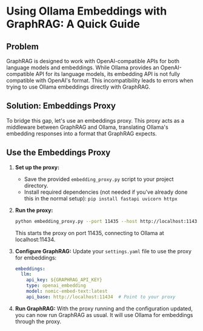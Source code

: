 # Using Ollama Embeddings with GraphRAG: A Quick Guide

## Problem

GraphRAG is designed to work with OpenAI-compatible APIs for both language models and embeddings. While Ollama provides an OpenAI-compatible API for its language models, its embedding API is not fully compatible with OpenAI's format. This incompatibility leads to errors when trying to use Ollama embeddings directly with GraphRAG.

## Solution: Embeddings Proxy

To bridge this gap, let's use an embeddings proxy. This proxy acts as a middleware between GraphRAG and Ollama, translating Ollama's embedding responses into a format that GraphRAG expects.

## Use the Embeddings Proxy

1. **Set up the proxy:**
   - Save the provided `embedding_proxy.py` script to your project directory.
   - Install required dependencies (not needed if you've already done this in the normal setup): `pip install fastapi uvicorn httpx`

2. **Run the proxy:**
   ```bash
   python embedding_proxy.py --port 11435 --host http://localhost:11434
   ```
   This starts the proxy on port 11435, connecting to Ollama at localhost:11434.

3. **Configure GraphRAG:**
   Update your `settings.yaml` file to use the proxy for embeddings:

   ```yaml
   embeddings:
     llm:
       api_key: ${GRAPHRAG_API_KEY}
       type: openai_embedding
       model: nomic-embed-text:latest
       api_base: http://localhost:11434  # Point to your proxy
   ```

4. **Run GraphRAG:**
   With the proxy running and the configuration updated, you can now run GraphRAG as usual. It will use Ollama for embeddings through the proxy.
